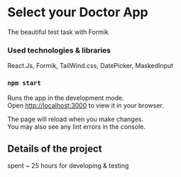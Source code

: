 # Select your Doctor App

The beautiful test task with Formik

### Used technologies & libraries

React.Js, Formik, TailWind.css, DatePicker, MaskedInput

### `npm start`

Runs the app in the development mode.\
Open [http://localhost:3000](http://localhost:3000) to view it in your browser.

The page will reload when you make changes.\
You may also see any lint errors in the console.


## Details of the project

spent ~ 25 hours for developing & testing
